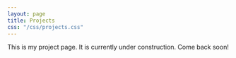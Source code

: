 ```yaml
---
layout: page
title: Projects
css: "/css/projects.css"
---
```


This is my project page. It is currently under construction. Come back soon!
